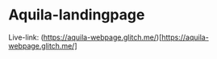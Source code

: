 # Aquila-landingpage

Live-link: (https://aquila-webpage.glitch.me/)[https://aquila-webpage.glitch.me/]
